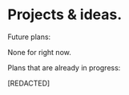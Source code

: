 # Projects & ideas.

Future plans:

None for right now.




Plans that are already in progress:

[REDACTED]


